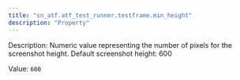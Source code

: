 ```yaml
---
title: "sn_atf.atf_test_runner.testframe.min_height"
description: "Property"
---
```


Description: Numeric value representing the number of pixels for the screenshot height. Default screenshot height: 600

Value: `600`